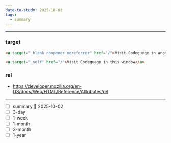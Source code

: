 ```yaml
---
date-to-study: 2025-10-02
tags:
  - summary
---
```

---
### target
```html
<a target="_blank noopener noreferrer" href="/">Visit Codeguage in another window</a>

<a target="_self" href="/">Visit Codeguage in this window</a>
```

### rel

- https://developer.mozilla.org/en-US/docs/Web/HTML/Reference/Attributes/rel
---
- [ ] summary  📅 2025-10-02
- [ ] 3-day 
- [ ] 1-week 
- [ ] 1-month 
- [ ] 3-month 
- [ ] 1-year 